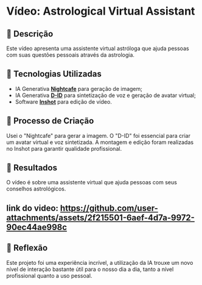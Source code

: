 # Vídeo: Astrological Virtual Assistant 

## 📒 Descrição
Este vídeo apresenta uma assistente virtual astróloga que ajuda pessoas com suas questões pessoais através da astrologia.

## 🤖 Tecnologias Utilizadas
- IA Generativa **[Nightcafe](https://creator.nightcafe.studio/)** para geração de imagem;
- IA Generativa **[D-ID](https://www.d-id.com)** para sintetização de voz e geração de avatar virtual;
- Software **[Inshot](https://inshot.com/)** para edição de vídeo.

## 🧐 Processo de Criação
Usei o "Nightcafe" para gerar a imagem. O "D-ID" foi essencial para criar um avatar virtual e voz sintetizada. A montagem e edição foram realizadas no Inshot para garantir qualidade profissional.

## 🚀 Resultados
O vídeo é sobre uma assistente virtual que ajuda pessoas com seus conselhos astrológicos.

## link do video: https://github.com/user-attachments/assets/2f215501-6aef-4d7a-9972-90ec44ae998c



## 💭 Reflexão
Este projeto foi uma experiência incrível, a utilização da IA trouxe um novo nível de interação bastante útil para o nosso dia a dia, tanto a nível profissional quanto a uso pessoal.
<!---
brunaseifer/brunaseifer is a ✨ special ✨ repository because its `README.md` (this file) appears on your GitHub profile.
You can click the Preview link to take a look at your changes.
--->
